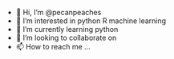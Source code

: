- 👋 Hi, I’m @pecanpeaches
- 👀 I’m interested in python R machine learning 
- 🌱 I’m currently learning python
- 💞️ I’m looking to collaborate on
- 📫 How to reach me ...

<!---
pecanpeaches/pecanpeaches is a ✨ special ✨ repository because its `README.md` (this file) appears on your GitHub profile.
You can click the Preview link to take a look at your changes.
--->
